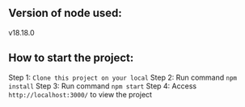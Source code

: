 ## Version of node used:
v18.18.0

## How to start the project:

Step 1: `Clone this project on your local`
Step 2: Run command `npm install`
Step 3: Run command `npm start`
Step 4: Access `http://localhost:3000/` to view the project